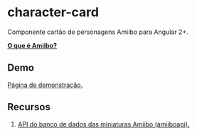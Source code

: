 # character-card

Componente cartão de personagens Amiibo para Angular 2+.

[**O que é Amiibo?**](https://en.wikipedia.org/wiki/Amiibo)

## Demo

[Página de demonstração.](https://vicentecalfo.github.io/character-card/dist/character-card/)

## Recursos
1. [API do banco de dados das miniaturas Amiibo (amiiboapi).](https://www.amiiboapi.com/)

